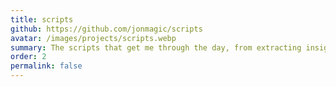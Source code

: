 ```yaml
---
title: scripts
github: https://github.com/jonmagic/scripts
avatar: /images/projects/scripts.webp
summary: The scripts that get me through the day, from extracting insights from meetings to automating my weekly routines, all powered by AI.
order: 2
permalink: false
---
```

